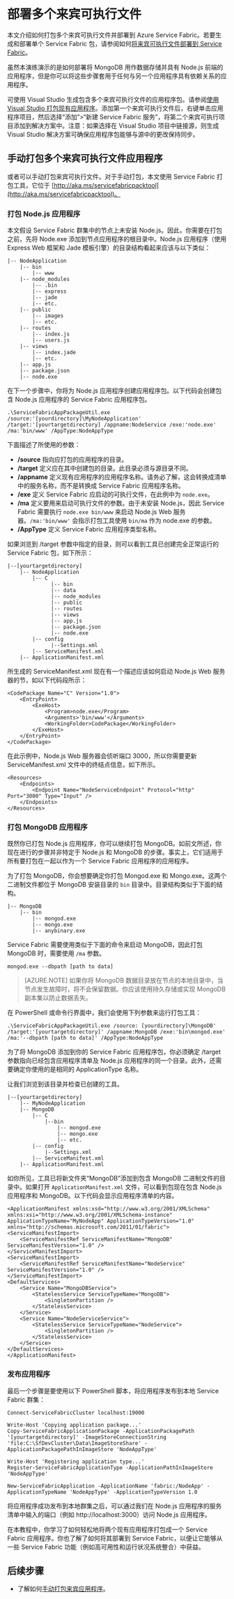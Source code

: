 <properties
    pageTitle="部署使用 MongoDB 的 Node.js 应用程序 | Azure"
    description="演示如何打包多个来宾可执行文件以部署到 Azure Service Fabric 群集"
    services="service-fabric"
    documentationcenter=".net"
    author="msfussell"
    manager="timlt"
    editor="" />
<tags
    ms.assetid="b76bb756-c1ba-49f9-9666-e9807cf8f92f"
    ms.service="service-fabric"
    ms.devlang="dotnet"
    ms.topic="article"
    ms.tgt_pltfrm="NA"
    ms.workload="NA"
    ms.date="10/22/2016"
    wacn.date="01/11/2016"
    ms.author="msfussell;mikhegn" />

# 部署多个来宾可执行文件
本文介绍如何打包多个来宾可执行文件并部署到 Azure Service Fabric。若要生成和部署单个 Service Fabric 包，请参阅如何[将来宾可执行文件部署到 Service Fabric](/documentation/articles/service-fabric-deploy-existing-app/)。

虽然本演练演示的是如何部署将 MongoDB 用作数据存储并具有 Node.js 前端的应用程序，但是你可以将这些步骤套用于任何与另一个应用程序具有依赖关系的应用程序。

可使用 Visual Studio 生成包含多个来宾可执行文件的应用程序包。请参阅[使用 Visual Studio 打包现有应用程序](/documentation/articles/service-fabric-deploy-existing-app/#using-visual-studio-to-package-an-existing-executable)。添加第一个来宾可执行文件后，右键单击应用程序项目，然后选择“添加”>“新建 Service Fabric 服务”，将第二个来宾可执行项目添加到解决方案中。注意：如果选择在 Visual Studio 项目中链接源，则生成 Visual Studio 解决方案可确保应用程序包能够与源中的更改保持同步。

## 手动打包多个来宾可执行文件应用程序
或者可以手动打包来宾可执行文件。对于手动打包，本文使用 Service Fabric 打包工具，它位于 [http://aka.ms/servicefabricpacktool](http://aka.ms/servicefabricpacktool)。

### 打包 Node.js 应用程序
本文假设 Service Fabric 群集中的节点上未安装 Node.js。因此，你需要在打包之前，先将 Node.exe 添加到节点应用程序的根目录中。Node.js 应用程序（使用 Express Web 框架和 Jade 模板引擎）的目录结构看起来应该与以下类似：


	|-- NodeApplication
		|-- bin
	        |-- www
		|-- node_modules
	        |-- .bin
	        |-- express
	        |-- jade
	        |-- etc.
		|-- public
	        |-- images
	        |-- etc.
		|-- routes
	        |-- index.js
	        |-- users.js
	    |-- views
	        |-- index.jade
	        |-- etc.
	    |-- app.js
	    |-- package.json
	    |-- node.exe


在下一个步骤中，你将为 Node.js 应用程序创建应用程序包。以下代码会创建包含 Node.js 应用程序的 Service Fabric 应用程序包。


	.\ServiceFabricAppPackageUtil.exe /source:'[yourdirectory]\MyNodeApplication' /target:'[yourtargetdirectory] /appname:NodeService /exe:'node.exe' /ma:'bin/www' /AppType:NodeAppType


下面描述了所使用的参数：

- **/source** 指向应打包的应用程序的目录。
- **/target** 定义应在其中创建包的目录。此目录必须与源目录不同。
- **/appname** 定义现有应用程序的应用程序名称。请务必了解，这会转换成清单中的服务名称，而不是转换成 Service Fabric 应用程序名称。
- **/exe** 定义 Service Fabric 应启动的可执行文件，在此例中为 `node.exe`。
- **/ma** 定义要用来启动可执行文件的参数。由于未安装 Node.js，因此 Service Fabric 需要执行 `node.exe bin/www` 来启动 Node.js Web 服务器。`/ma:'bin/www'` 会指示打包工具使用 `bin/ma` 作为 node.exe 的参数。
- **/AppType** 定义 Service Fabric 应用程序类型名称。


如果浏览到 /target 参数中指定的目录，则可以看到工具已创建完全正常运行的 Service Fabric 包，如下所示：


	|--[yourtargetdirectory]
	    |-- NodeApplication
	        |-- C
			      |-- bin
	              |-- data
	              |-- node_modules
	              |-- public
	              |-- routes
	              |-- views
	              |-- app.js
	              |-- package.json
	              |-- node.exe
	        |-- config
			      |--Settings.xml
		    |-- ServiceManifest.xml
	    |-- ApplicationManifest.xml

所生成的 ServiceManifest.xml 现在有一个描述应该如何启动 Node.js Web 服务器的节，如以下代码段所示：


	<CodePackage Name="C" Version="1.0">
	    <EntryPoint>
	        <ExeHost>
	            <Program>node.exe</Program>
	            <Arguments>'bin/www'</Arguments>
	            <WorkingFolder>CodePackage</WorkingFolder>
	        </ExeHost>
	    </EntryPoint>
	</CodePackage>

在此示例中，Node.js Web 服务器会侦听端口 3000，所以你需要更新 ServiceManifest.xml 文件中的终结点信息，如下所示。


	<Resources>
      	<Endpoints>
     		<Endpoint Name="NodeServiceEndpoint" Protocol="http" Port="3000" Type="Input" />
      	</Endpoints>
	</Resources>

### 打包 MongoDB 应用程序
既然你已打包 Node.js 应用程序，你可以继续打包 MongoDB。如前文所述，你现在进行的步骤并非特定于 Node.js 和 MongoDB 的步骤。事实上，它们适用于所有要打包在一起以作为一个 Service Fabric 应用程序的应用程序。

为了打包 MongoDB，你会想要确定你打包 Mongod.exe 和 Mongo.exe。这两个二进制文件都位于 MongoDB 安装目录的 `bin` 目录中。目录结构类似于下面的结构。


	|-- MongoDB
		|-- bin
        	|-- mongod.exe
        	|-- mongo.exe
        	|-- anybinary.exe

Service Fabric 需要使用类似于下面的命令来启动 MongoDB，因此打包 MongoDB 时，需要使用 `/ma` 参数。


	mongod.exe --dbpath [path to data]

> [AZURE.NOTE] 如果你将 MongoDB 数据目录放在节点的本地目录中，当节点发生故障时，将不会保留数据。你应该使用持久存储或实现 MongoDB 副本集以防止数据丢失。

在 PowerShell 或命令行界面中，我们会使用下列参数来运行打包工具：


	.\ServiceFabricAppPackageUtil.exe /source: [yourdirectory]\MongoDB' /target:'[yourtargetdirectory]' /appname:MongoDB /exe:'bin\mongod.exe' /ma:'--dbpath [path to data]' /AppType:NodeAppType


为了将 MongoDB 添加到你的 Service Fabric 应用程序包，你必须确定 /target 参数指向已经包含应用程序清单及 Node.js 应用程序的同一个目录。此外，还需要确定你使用的是相同的 ApplicationType 名称。

让我们浏览到该目录并检查已创建的工具。


	|--[yourtargetdirectory]
    	|-- MyNodeApplication
    	|-- MongoDB
        	|-- C
            	|--bin
                	|-- mongod.exe
                	|-- mongo.exe
                	|-- etc.
        	|-- config
		    	|--Settings.xml
	    	|-- ServiceManifest.xml
    	|-- ApplicationManifest.xml

如你所见，工具已将新文件夹“MongoDB”添加到包含 MongoDB 二进制文件的目录中。如果打开 `ApplicationManifest.xml` 文件，可以看到包现在包含 Node.js 应用程序和 MongoDB。以下代码会显示应用程序清单的内容。


	<ApplicationManifest xmlns:xsd="http://www.w3.org/2001/XMLSchema" xmlns:xsi="http://www.w3.org/2001/XMLSchema-instance" ApplicationTypeName="MyNodeApp" ApplicationTypeVersion="1.0" xmlns="http://schemas.microsoft.com/2011/01/fabric">
   	<ServiceManifestImport>
      	<ServiceManifestRef ServiceManifestName="MongoDB" ServiceManifestVersion="1.0" />
   	</ServiceManifestImport>
   	<ServiceManifestImport>
      	<ServiceManifestRef ServiceManifestName="NodeService" ServiceManifestVersion="1.0" />
   	</ServiceManifestImport>
   	<DefaultServices>
      	<Service Name="MongoDBService">
         	<StatelessService ServiceTypeName="MongoDB">
            	<SingletonPartition />
         	</StatelessService>
      	</Service>
      	<Service Name="NodeServiceService">
         	<StatelessService ServiceTypeName="NodeService">
            	<SingletonPartition />
         	</StatelessService>
      	</Service>
   	</DefaultServices>
	</ApplicationManifest>  


### 发布应用程序
最后一个步骤是要使用以下 PowerShell 脚本，将应用程序发布到本地 Service Fabric 群集：


	Connect-ServiceFabricCluster localhost:19000

	Write-Host 'Copying application package...'
	Copy-ServiceFabricApplicationPackage -ApplicationPackagePath '[yourtargetdirectory]' -ImageStoreConnectionString 'file:C:\SfDevCluster\Data\ImageStoreShare' -ApplicationPackagePathInImageStore 'NodeAppType'

	Write-Host 'Registering application type...'
	Register-ServiceFabricApplicationType -ApplicationPathInImageStore 'NodeAppType'

	New-ServiceFabricApplication -ApplicationName 'fabric:/NodeApp' -ApplicationTypeName 'NodeAppType' -ApplicationTypeVersion 1.0  


将应用程序成功发布到本地群集之后，可以通过我们在 Node.js 应用程序的服务清单中输入的端口（例如 http://localhost:3000）访问 Node.js 应用程序。

在本教程中，你学习了如何轻松地将两个现有应用程序打包成一个 Service Fabric 应用程序。你也了解了如何将其部署到 Service Fabric，以便让它能够从一些 Service Fabric 功能（例如高可用性和运行状况系统整合）中获益。

## 后续步骤

- 了解如何[手动打包来宾应用程序](/documentation/articles/service-fabric-deploy-existing-app/)。

<!---HONumber=Mooncake_1219_2016-->